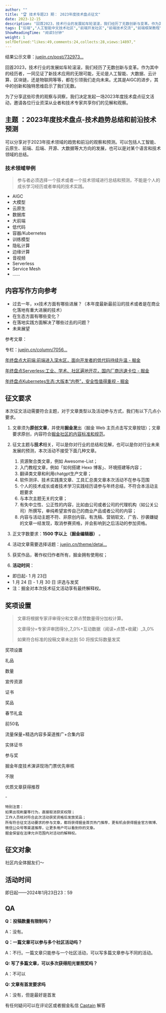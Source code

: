 ```yaml
---
author: ""
title: "🏆 技术专题23 期： 2023年度技术盘点征文"
date: 2023-12-15
description: "回首2023，技术行业的发展如车轮滚滚，我们经历了无数创新与变革。作为其中的经历者，一同见证了新技术应用的无限可能，无论是人工智能、大数据、云计算、区块链，还是物联网等等，都在引领我们走向未来。尤其是"
tags: ["后端","人工智能中文技术社区","前端开发社区","前端技术交流","前端框架教程","JavaScript 学习资源","CSS 技巧与最佳实践","HTML5 最新动态","前端工程师职业发展","开源前端项目","前端技术趋势"]
ShowReadingTime: "阅读5分钟"
weight: 1
selfDefined:"likes:49,comments:24,collects:28,views:14897,"
---
```

结果公示文章：[juejin.cn/post/732973…](https://juejin.cn/post/7329734768257531919 "https://juejin.cn/post/7329734768257531919")

回首2023，技术行业的发展如车轮滚滚，我们经历了无数创新与变革。作为其中的经历者，一同见证了新技术应用的无限可能，无论是人工智能、大数据、云计算、区块链，还是物联网等等，都在引领我们走向未来。尤其是AIGC的进步，其中的创新和独特思维启示了我们无数。

为了分享这些珍贵的观察与洞察，我们决定发起一场2023年度技术盘点征文活动，邀请各位行业资深从业者和技术专家共享你们的见解和观察。

主题 ：2023年度技术盘点-技术趋势总结和前沿技术预测
----------------------------

可以分享对于2023年技术领域的趋势和前沿的观察和预测。可以包括人工智能、云原生、前端、后端、开源、大数据等大方向的发展，也可以是对某个语言和技术领域的总结。

### 技术领域举例

> 参与者必须选择一个技术或者一个技术领域进行总结和预测，不能是个人的成长学习经历或者单纯的技术实践。

*   AIGC
*   大模型
*   云原生
*   数据库
*   大前端
*   低代码
*   容器/Kubernetes
*   训练模型
*   隐私计算
*   边缘计算
*   音视频
*   Serverless
*   Service Mesh
*   ......

内容写作方向参考
--------

*   过去一年，xx技术方面有哪些进展？（本年度最新最前沿的技术或者是在商业化落地有重大进展的技术）
*   在生态方面有哪些变化？
*   在落地实践方面解决了哪些过去的问题？
*   未来展望

参考文章：

专栏：[juejin.cn/column/7056…](https://juejin.cn/column/7056985124969119781 "https://juejin.cn/column/7056985124969119781")

[年终盘点大前端:前端进入深水区，面向开发者的低代码持续升温 - 掘金](https://juejin.cn/post/7056987124653883405 "https://juejin.cn/post/7056987124653883405")

[年终盘点Serverless:工业、学术、社区遍地开花，国内厂商迅速卡位 - 掘金](https://juejin.cn/post/7056985524468187172 "https://juejin.cn/post/7056985524468187172")

[年终盘点Kubernetes生态:大版本“内卷”，安全性值得重视 - 掘金](https://juejin.cn/post/7056986661573361672 "https://juejin.cn/post/7056986661573361672")

征文要求
----

本次征文活动需要符合主题，对于文章类型以及活动参与方式，我们有以下几点小要求。

1.  文章须为**原创文章**，并使用**掘金发**出（掘金 Web 主页点击写文章按钮）；文章要求原创，内容符合[掘金社区的内容标准和规范](https://juejin.cn/book/6844733795329900551/section/6844733795380232199 "https://juejin.cn/book/6844733795329900551/section/6844733795380232199")。
    
2.  征文主题与**技术**相关，可以是你对行业的总结和见解，也可以是你对行业未来发展的预测，本次活动不接受下面几种文章。
    
    1.  资源聚合类文章，例如 Awesome-List；
    2.  入门教程文章，例如「如何搭建 Hexo 博客」、环境搭建等内容；
    3.  翻译类文章和利用chatgpt生产文章；
    4.  软件测评、技术实践类文章、工具汇总类文章本次活动不在参与范围
    5.  个人的技术成长或者技术学习实践经历请参与年终总结，不符合本活动主题要求
    6.  与本次主题无关的文章；
    7.  有失中立性、公正性的内容，比如由公司或者公司的代理机构（如公关公司）所撰写，单纯希望宣传自己的商业产品或者公司的内容；
    8.  内容与活动主题不符、非原创内容。有洗稿、营销软文、广告、抄袭嫌疑的文章一经发现，取消参赛资格，并会影响到之后活动的参加资格。
3.  正文字数要求：**1500 字以上（掘金编辑器）** 。
    
4.  活动文章需要选择话题：[juejin.cn/theme/detai…](https://juejin.cn/theme/detail/7312709102609088512?contentType=1 "https://juejin.cn/theme/detail/7312709102609088512?contentType=1")
    
5.  获奖作品，著作权归作者所有，掘金拥有使用权；
    
6.  **活动时间**：
    

*   即日起- 1 月 23日
*   1 月 24 日 - 1 月 30 日 评选与发奖
*   注：掘金对本次技术征文活动享有最终解释权。

奖项设置
----

> 文章将根据专家评审得分和文章点赞数量得分加权计算。
> 
> 文章得分=专家评审团得分_7_0%+互动数据（阅读+点赞+收藏）_3_0%
> 
> 如果符合标准的投稿文章未达到 50 将按实际数量发奖

奖项设置

礼品

数量

宣传资源

证书

奖品

春节礼盒

前50名

流量保量+精选内容多渠道推广+合集内容

实体证书

参与奖

掘金年度技术演讲现场门票优先审核

不限

优质文章获得推荐

\-

```
特别注意：
如果出现刷量等行为，直接取消获奖权限；
工作人员核对符合此次活动获奖资格后发放奖品；
所有符合征文活动要求的参与文章，都将获得掘金首页热门推荐，更有机会获得掘金官方微博、微信公众号等渠道推荐，让更多用户可以看到你的文章。
掘金保留在法律允许范围内对活动的解释权。
```

征文对象
----

社区内全体掘友们～

活动时间
----

即日起——2024年1月23日23：59

QA
--

**Q：投稿数量有限制吗？**

A：没有。

**Q：一篇文章可以参与多个社区活动吗？**

A：不行。一篇文章只能参与一个社区活动，可以写多篇文章参与不同的活动。

**Q: 写了多篇文章，可以多次获得阳光普照奖吗？**

A：不可以

**Q: 文章有首发要求吗**

A：没有，但是最好是首发

有任何疑问可以在评论区或者掘金私信 [Captain](https://juejin.cn/user/3052665287739005 "https://juejin.cn/user/3052665287739005") 解答